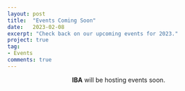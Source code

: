 ```yaml
---
layout: post
title:  "Events Coming Soon"
date:   2023-02-08
excerpt: "Check back on our upcoming events for 2023."
project: true
tag:
- Events
comments: true
---
```

    
<center><b>IBA</b> will be hosting events soon.</center>
     
 
